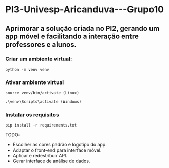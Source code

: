 # PI3-Univesp-Aricanduva---Grupo10

## Aprimorar a solução criada no PI2, gerando um app móvel e facilitando a interação entre professores e alunos.

### Criar um ambiente virtual:

    python -m venv venv

### Ativar ambiente virtual

    source venv/bin/activate (Linux)

    .\venv\Scripts\activate (Windows)

### Instalar os requisitos

    pip install -r requirements.txt

TODO:

* Escolher as cores padrão e logotipo do app.
* Adaptar o front-end para interface móvel.
* Aplicar e redestribuir API.
* Gerar interface de análise de dados.

